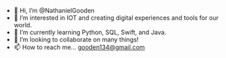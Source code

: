 - 👋 Hi, I’m @NathanielGooden
- 👀 I’m interested in IOT and creating digital experiences and tools for our world. 
- 🌱 I’m currently learning Python, SQL, Swift, and Java.
- 💞️ I’m looking to collaborate on many things!
- 📫 How to reach me... gooden134@gmail.com

<!---
Azooyeh/Azooyeh is a ✨ special ✨ repository because its `README.md` (this file) appears on your GitHub profile.
You can click the Preview link to take a look at your changes.
--->
